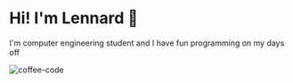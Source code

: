 # Hi! I'm Lennard 👋

I'm computer engineering student and I have fun programming on my days off

![coffee-code](https://user-images.githubusercontent.com/79296064/146647383-2933ec43-6a9c-409c-8cb3-01e4f6fee062.gif)

